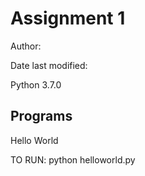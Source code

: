 # Assignment 1

Author:

Date last modified:

Python 3.7.0

## Programs

Hello World

TO RUN: python helloworld.py